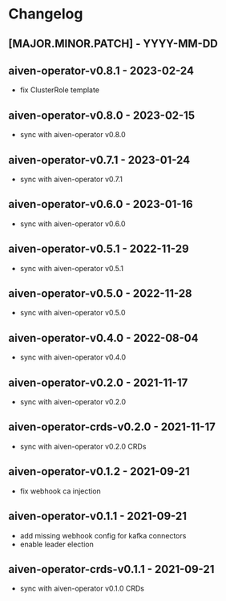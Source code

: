 # Changelog

## [MAJOR.MINOR.PATCH] - YYYY-MM-DD

## aiven-operator-v0.8.1 - 2023-02-24
* fix ClusterRole template

## aiven-operator-v0.8.0 - 2023-02-15
* sync with aiven-operator v0.8.0

## aiven-operator-v0.7.1 - 2023-01-24
* sync with aiven-operator v0.7.1

## aiven-operator-v0.6.0 - 2023-01-16
* sync with aiven-operator v0.6.0

## aiven-operator-v0.5.1 - 2022-11-29
* sync with aiven-operator v0.5.1

## aiven-operator-v0.5.0 - 2022-11-28
* sync with aiven-operator v0.5.0

## aiven-operator-v0.4.0 - 2022-08-04
* sync with aiven-operator v0.4.0

## aiven-operator-v0.2.0 - 2021-11-17
* sync with aiven-operator v0.2.0

## aiven-operator-crds-v0.2.0 - 2021-11-17
* sync with aiven-operator v0.2.0 CRDs

## aiven-operator-v0.1.2 - 2021-09-21
* fix webhook ca injection

## aiven-operator-v0.1.1 - 2021-09-21
* add missing webhook config for kafka connectors
* enable leader election

## aiven-operator-crds-v0.1.1 - 2021-09-21
* sync with aiven-operator v0.1.0 CRDs

